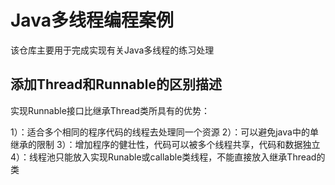 # Java多线程编程案例

该仓库主要用于完成实现有关Java多线程的练习处理


## 添加Thread和Runnable的区别描述

实现Runnable接口比继承Thread类所具有的优势：

1）：适合多个相同的程序代码的线程去处理同一个资源
2）：可以避免java中的单继承的限制
3）：增加程序的健壮性，代码可以被多个线程共享，代码和数据独立
4）：线程池只能放入实现Runable或callable类线程，不能直接放入继承Thread的类
